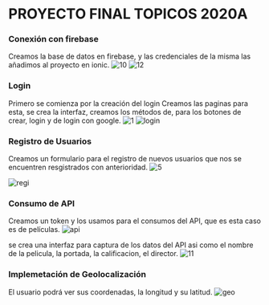 # PROYECTO FINAL TOPICOS 2020A
### Conexión con firebase
Creamos la base de datos en firebase, y las credenciales de la misma las añadimos al proyecto en ionic.
![10](https://user-images.githubusercontent.com/49445714/94050835-689bfc00-fd9c-11ea-9a96-925da1b007aa.PNG)
![12](https://user-images.githubusercontent.com/49445714/94064265-0a2c4900-fdaf-11ea-8aa7-b7d50aefc14f.PNG)

### Login
Primero se comienza por la creación del login
Creamos las paginas para esta, se crea la interfaz,  creamos los métodos de, para los botones de crear, login y de login con google.
![1](https://user-images.githubusercontent.com/49445714/94066407-11088b00-fdb2-11ea-9249-9566d67ec662.PNG)
![login](https://user-images.githubusercontent.com/49445714/94052399-823e4300-fd9e-11ea-9042-78cf0f59dea8.jpg)

### Registro de Usuarios
Creamos un formulario para el registro de nuevos usuarios que nos se encuentren resgistrados con anterioridad.
![5](https://user-images.githubusercontent.com/49445714/94066428-16fe6c00-fdb2-11ea-9c9e-996f2a8e1447.PNG)

![regi](https://user-images.githubusercontent.com/49445714/94052419-8bc7ab00-fd9e-11ea-893d-ca225a82a98e.jpg)

### Consumo de API
Creamos un token y los usamos para el consumos del API, que es esta caso es de películas.
![api](https://user-images.githubusercontent.com/49445714/94052870-2aeca280-fd9f-11ea-9ea3-db6461a97b18.PNG)

se crea una interfaz para captura de los datos del API asi como el nombre de la pelicula, la portada, la calificacion,
el director.
![11](https://user-images.githubusercontent.com/49445714/94064345-2a5c0800-fdaf-11ea-8830-6336579475ea.PNG)


### Implemetación de Geolocalización
El usuario podrá ver sus coordenadas, la longitud y su latitud.
![geo](https://user-images.githubusercontent.com/49445714/94052443-941fe600-fd9e-11ea-928e-e9bdd351e05a.jpg)



